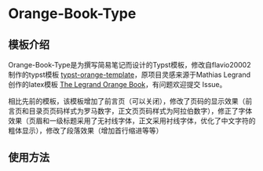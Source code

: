 # Orange-Book-Type

## 模板介绍

Orange-Book-Type是为撰写简易笔记而设计的Typst模板，修改自flavio20002制作的typst模板 [typst-orange-template](https://github.com/flavio20002/typst-orange-template)，原项目灵感来源于Mathias Legrand创作的latex模板 [The Legrand Orange Book](https://www.latextemplates.com/template/legrand-orange-book)，有问题欢迎提交 Issue。

相比先前的模板，该模板增加了前言页（可以关闭），修改了页码的显示效果（前言页和目录页页码样式为罗马数字，正文页页码样式为阿拉伯数字），修正了字体效果（页眉和一级标题采用了无衬线字体，正文采用衬线字体，优化了中文字符的粗体显示），修改了段落效果（增加首行缩进等等）

## 使用方法


